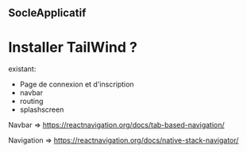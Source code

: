## SocleApplicatif

# Installer TailWind ?

existant:
- Page de connexion et d'inscription
- navbar
- routing
- splashscreen
  
Navbar => https://reactnavigation.org/docs/tab-based-navigation/

Navigation => https://reactnavigation.org/docs/native-stack-navigator/
